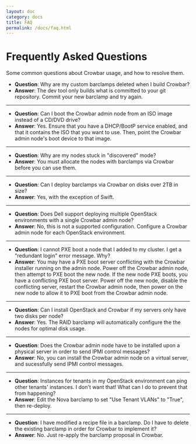```yaml
---
layout: doc
category: docs
title: FAQ 
permalink: /docs/faq.html
---
```



# Frequently Asked Questions #
Some common questions about Crowbar usage, and how to resolve them.

- **Question**: Why are my custom barclamps deleted when I build Crowbar?
- **Answer**: The dev tool only builds what is committed to your git repository. Commit your new barclamp and try again.

----------


- **Question**: Can I boot the Crowbar admin node from an ISO image instead of a CD/DVD drive?
- **Answer**: Yes. Ensure that you have a DHCP/BootP service enabled, and that it contains the ISO that you want to use. Then, point the Crowbar admin node's boot device to that image.

----------


- **Question**: Why are my nodes stuck in "discovered" mode?
- **Answer**: You must allocate the nodes with barclamps via Crowbar before you can use them.

----------


- **Question**: Can I deploy barclamps via Crowbar on disks over 2TB in size?
- **Answer**: Yes, with the exception of Swift.

----------


- **Question**: Does Dell support deploying multiple OpenStack environments with a single Crowbar admin node?
- **Answer**: No, this is not a supported configuration. Configure a Crowbar admin node for each OpenStack environment.

----------


- **Question**: I cannot PXE boot a node that I added to my cluster. I get a "redundant login" error message.  Why?
- **Answer**: You may have a PXE boot server conflicting with the Crowbar installer running on the admin node. Power off the Crowbar admin node, then attempt to PXE boot the new node. If the new node PXE boots, you have a conflicting PXE boot server. Power off the new node, disable the conflicting server, restart the Crowbar admin node, then power on the new node to allow it to PXE boot from the Crowbar admin node.

----------


- **Question**: Can I install OpenStack and Crowbar if my servers only have two disks per node?
- **Answer**: Yes. The RAID barclamp will automatically configure the the nodes for optimal disk usage.

----------


- **Question**: Does the Crowbar admin node have to be installed upon a physical server in order to send IPMI control messages?
- **Answer**: No, you can install the Crowbar admin node on a virtual server, and sucessfully send IPMI control messages.

----------


- **Question**: Instances for tenants in my OpenStack environment can ping other tenants' instances. I don't want that! What can I do to prevent that from happening?
- **Answer**: Edit the Nova barclamp to set "Use Tenant VLANs" to "True", then re-deploy.

----------


- **Question**:  I have modified a recipe file in a barclamp. Do I have to delete the existing barclamp in order for Crowbar to implement it?
- **Answer**:  No.  Just re-apply the barclamp proposal in Crowbar.
